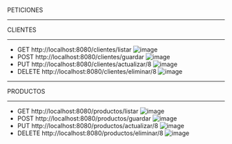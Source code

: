 PETICIONES
_________________________
CLIENTES
_________________________
- GET
http://localhost:8080/clientes/listar
![image](https://github.com/user-attachments/assets/c62e80ed-ea9a-4510-ab77-8f6159811be9)
- POST
http://localhost:8080/clientes/guardar 
![image](https://github.com/user-attachments/assets/bdffe59e-f8fe-4ce5-b087-bf2e9b510e70)
- PUT
http://localhost:8080/clientes/actualizar/8
  ![image](https://github.com/user-attachments/assets/2365df60-394a-4094-b4ff-9c525050037b)
- DELETE
http://localhost:8080/clientes/eliminar/8
![image](https://github.com/user-attachments/assets/e28d6efb-78dc-4e1e-82ff-310e3018f6ab)
__________________________
PRODUCTOS
__________________________
- GET
http://localhost:8080/productos/listar
  ![image](https://github.com/user-attachments/assets/78cbdf4d-ef26-4d7d-9c06-2ca6d1f514c0)
- POST
http://localhost:8080/productos/guardar
![image](https://github.com/user-attachments/assets/303886dc-2252-4e7f-b252-b8dd7199a750)
- PUT
http://localhost:8080/productos/actualizar/8
![image](https://github.com/user-attachments/assets/1f230b1c-8a45-4837-a097-da63c620d2c8)
- DELETE
http://localhost:8080/productos/eliminar/8
![image](https://github.com/user-attachments/assets/5479ef45-98c6-4da7-8018-a0bcfd04c7b6)
